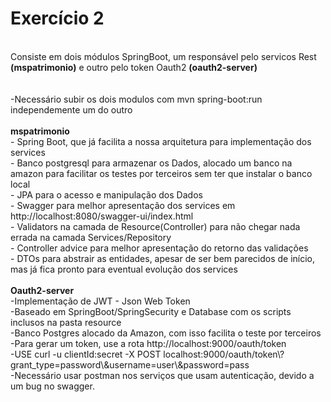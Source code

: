 # Exercício 2
<BR>
Consiste em dois módulos SpringBoot, um responsável pelo servicos Rest <B>(mspatrimonio)</B> e outro pelo token Oauth2 <B>(oauth2-server)</B>
<BR><BR>
<BR>-Necessário subir os dois modulos com mvn spring-boot:run independemente um do outro
<BR><BR>
<b>mspatrimonio </b>
<BR>- Spring Boot, que já facilita a nossa arquitetura para implementação dos services
<BR>- Banco postgresql para armazenar os Dados, alocado um banco na amazon para facilitar os testes por terceiros sem ter que instalar o banco local
<BR>- JPA para o acesso e manipulação dos Dados
<BR>- Swagger para melhor apresentação dos services em http://localhost:8080/swagger-ui/index.html
<BR>- Validators na camada de Resource(Controller) para não chegar nada errada na camada Services/Repository
<BR>- Controller advice para melhor apresentação do retorno das validações
<BR>- DTOs para abstrair as entidades, apesar de ser bem parecidos de início, mas já fica pronto para eventual evolução dos services
<BR><BR>
<b>Oauth2-server</b>
<BR>-Implementação de JWT - Json Web Token
<BR>-Baseado em SpringBoot/SpringSecurity e Database com os scripts inclusos na pasta resource
<BR>-Banco Postgres alocado da Amazon, com isso facilita o teste por terceiros
<BR>-Para gerar um token, use a rota http://localhost:9000/oauth/token
<BR>-USE curl -u clientId:secret -X POST localhost:9000/oauth/token\?grant_type=password\&username=user\&password=pass
<BR>-Necessário usar postman nos serviços que usam autenticação, devido a um bug no swagger.



